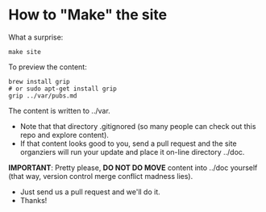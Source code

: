 # How to "Make" the site

What a surprise:

    make site

To preview the content:

    brew install grip
    # or sudo apt-get install grip
    grip ../var/pubs.md

The content is written to ../var. 

- Note that that directory .gitignored (so many people can check out this repo and
explore content). 
- If that content looks good to you, send a pull request and the site organziers will run your update and place it
on-line directory ../doc.

**IMPORTANT**: Pretty please, **DO NOT DO MOVE**  content into ../doc  yourself (that way, version control merge
conflict madness lies).

- Just send us a pull request and we'll do it.
- Thanks!
